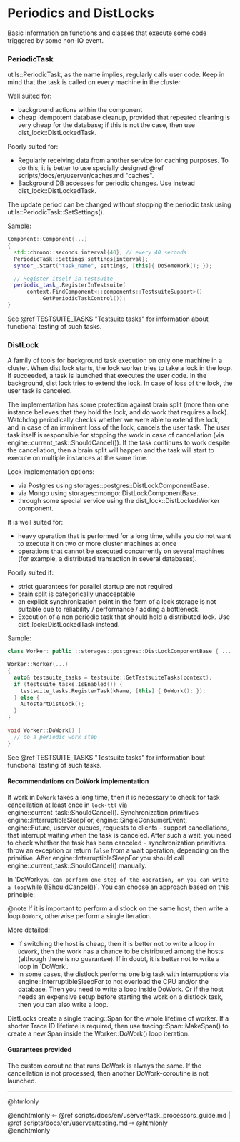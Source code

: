 # Periodics and DistLocks

Basic information on functions and classes that execute some code triggered by
some non-IO event.

### PeriodicTask

utils::PeriodicTask, as the name implies, regularly calls user code. Keep in
mind that the task is called on every machine in the cluster.

Well suited for:
* background actions within the component
* cheap idempotent database cleanup, provided that repeated cleaning is very
  cheap for the database; if this is not the case, then use
  dist_lock::DistLockedTask.

Poorly suited for:
* Regularly receiving data from another service for caching purposes.
  To do this, it is better to use specially designed
  @ref scripts/docs/en/userver/caches.md "caches".
* Background DB accesses for periodic changes. Use instead dist_lock::DistLockedTask.

The update period can be changed without stopping the periodic task using
utils::PeriodicTask::SetSettings().

Sample:
```cpp
Component::Component(...)
{
  std::chrono::seconds interval{40}; // every 40 seconds
  PeriodicTask::Settings settings{interval};
  syncer_.Start("task_name", settings, [this]{ DoSomeWork(); });

  // Register itself in testsuite
  periodic_task_.RegisterInTestsuite(
      context.FindComponent<::components::TestsuiteSupport>()
          .GetPeriodicTaskControl());
}
```

See @ref TESTSUITE_TASKS "Testsuite tasks" for information about functional
testing of such tasks.


### DistLock

A family of tools for background task execution on only one machine in a
cluster. When dist lock starts, the lock worker tries to take a lock in the
loop. If succeeded, a task is launched that executes the user code.
In the background, dist lock tries to extend the lock. In case of loss of the
lock, the user task is canceled.

The implementation has some protection against brain split (more than one
instance believes that they hold the lock, and do work that requires a lock).
Watchdog periodically checks whether we were able to extend the lock, and in
case of an imminent loss of the lock, cancels the user task. The user task
itself is responsible for stopping the work in case of cancellation
(via engine::current_task::ShouldCancel()). If the task continues to work
despite the cancellation, then a brain split will happen and the task will
start to execute on multiple instances at the same time.

Lock implementation options:
* via Postgres using storages::postgres::DistLockComponentBase.
* via Mongo using storages::mongo::DistLockComponentBase.
* through some special service using the dist_lock::DistLockedWorker component.

It is well suited for:
* heavy operation that is performed for a long time, while you do not want to
  execute it on two or more cluster machines at once
* operations that cannot be executed concurrently on several machines
  (for example, a distributed transaction in several databases).

Poorly suited if:
* strict guarantees for parallel startup are not required
* brain split is categorically unacceptable
* an explicit synchronization point in the form of a lock storage is not
  suitable due to reliability / performance / adding a bottleneck.
* Execution of a non periodic task that should hold a distributed lock.
  Use dist_lock::DistLockedTask instead.

Sample:
```cpp
class Worker: public ::storages::postgres::DistLockComponentBase { ... }

Worker::Worker(...)
{
  auto& testsuite_tasks = testsuite::GetTestsuiteTasks(context);
  if (testsuite_tasks.IsEnabled()) {
    testsuite_tasks.RegisterTask(kName, [this] { DoWork(); });
  } else {
    AutostartDistLock();
  }
}

void Worker::DoWork() {
  // do a periodic work step
}
```

See @ref TESTSUITE_TASKS "Testsuite tasks" for information bout functional
testing of such tasks.


#### Recommendations on DoWork implementation

If work in `DoWork` takes a long time, then it is necessary to check for task
cancellation at least once in `lock-ttl` via
engine::current_task::ShouldCancel(). Synchronization primitives
engine::InterruptibleSleepFor, engine::SingleConsumerEvent, engine::Future,
userver queues, requests to clients - support cancellations, that interrupt
waiting when the task is canceled. After such a wait, you need to check whether
the task has been canceled - synchronization primitives throw an exception or
return `false` from a wait operation, depending on the primitive.
After engine::InterruptibleSleepFor you should call
engine::current_task::ShouldCancel() manually.

In 'DoWork` you can perform one step of the operation, or you can write a loop
`while (!ShouldCancel())`. You can choose an approach based on this principle:

@note If it is important to perform a distlock on the same host, then write a
      loop `DoWork`, otherwise perform a single iteration.

More detailed:
* If switching the host is cheap, then it is better not to write a loop in
  `DoWork`, then the work has a chance to be distributed among the hosts
  (although there is no guarantee). If in doubt, it is better not to write a
  loop in `DoWork'.
* In some cases, the distlock performs one big task with interruptions via
  engine::InterruptibleSleepFor to not overload the CPU and/or the database.
  Then you need to write a loop inside DoWork. Or if the host needs an
  expensive setup before starting the work on a distlock task, then you can
  also write a loop.

DistLocks create a single tracing::Span for the whole lifetime of worker. If
a shorter Trace ID lifetime is required, then use tracing::Span::MakeSpan()
to create a new Span inside the Worker::DoWork() loop iteration.


#### Guarantees provided

The custom coroutine that runs DoWork is always the same. If the cancellation
is not processed, then another DoWork-coroutine is not launched.


----------

@htmlonly <div class="bottom-nav"> @endhtmlonly
⇦ @ref scripts/docs/en/userver/task_processors_guide.md | @ref scripts/docs/en/userver/testing.md ⇨
@htmlonly </div> @endhtmlonly
